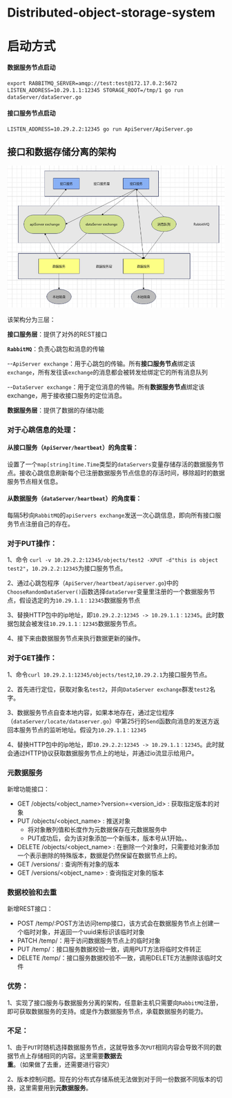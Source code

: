 # Distributed-object-storage-system

# 启动方式
#### 数据服务节点启动
```
export RABBITMQ_SERVER=amqp://test:test@172.17.0.2:5672
LISTEN_ADDRESS=10.29.1.1:12345 STORAGE_ROOT=/tmp/1 go run dataServer/dataServer.go
```
#### 接口服务节点启动
```
LISTEN_ADDRESS=10.29.2.2:12345 go run ApiServer/ApiServer.go
```

## 接口和数据存储分离的架构

![1](./image/1.png)

该架构分为三层：

**接口服务层**：提供了对外的REST接口

**`RabbitMQ`**：负责心跳包和消息的传输

​	--`ApiServer exchange`：用于心跳包的传输。所有**接口服务节点**绑定该`exchange`，所有发往该`exchange`的消息都会被转发给绑定它的所有消息队列

​	--`DataServer exchange`：用于定位消息的传输。所有**数据服务节点**绑定该exchange，用于接收接口服务的定位消息。

**数据服务层**：提供了数据的存储功能

### 对于心跳信息的处理：

#### 从接口服务（`ApiServer/heartbeat`）的角度看：

设置了一个`map[string]time.Time`类型的`dataServers`变量存储存活的数据服务节点。接收心跳信息刷新每个已注册数据服务节点信息的存活时间，移除超时的数据服务节点相关信息。

#### 从数据服务（`dataServer/heartbeat`）的角度看：

每隔5秒向`RabbitMQ`的`apiServers exchange`发送一次心跳信息，即向所有接口服务节点注册自己的存在。

### 对于PUT操作：

1、命令 `curl -v 10.29.2.2:12345/objects/test2 -XPUT -d"this is object test2"`，`10.29.2.2:12345`为接口服务节点。

2、通过心跳包程序（`ApiServer/heartbeat/apiserver.go`)中的`ChooseRandomDataServer()`函数选择`dataServer`变量里注册的一个数据服务节点，假设选定的为`10.29.1.1：12345`数据服务节点

3、替换HTTP包中的ip地址，即`10.29.2.2:12345 -> 10.29.1.1：12345`。此时数据包就会被发往`10.29.1.1：12345`数据服务节点。

4、接下来由数据服务节点来执行数据更新的操作。

### 对于GET操作：

1、命令`curl 10.29.2.1:12345/objects/test2`,`10.29.2.1`为接口服务节点。

2、首先进行定位，获取对象名`test2`，并向`DataServer exchange`群发`test2`名字。

3、数据服务节点自查本地内容，如果本地存在，通过定位程序（`dataServer/locate/dataserver.go`）中第25行的`Send`函数向消息的发送方返回本服务节点的监听地址。假设为`10.29.1.1：12345`

4、替换HTTP包中的ip地址，即`10.29.2.2:12345 -> 10.29.1.1：12345`。此时就会通过HTTP协议获取数据服务节点上的地址，并通过io流显示给用户。

### 元数据服务

新增功能接口：
* GET /objects/<object_name>?version=<version_id> : 获取指定版本的对象
* PUT /objects/<object_name> : 推送对象
  * 将对象散列值和长度作为元数据保存在元数据服务中
  * PUT成功后，会为该对象添加一个新版本，版本号从1开始。、
* DELETE /objects/<object_name> : 在删除一个对象时，只需要给对象添加一个表示删除的特殊版本，数据是仍然保留在数据节点上的。
* GET /versions/ : 查询所有对象的版本
* GET /versions/<object_name> : 查询指定对象的版本

### 数据校验和去重
新增REST接口：
* POST /temp/<hash>:POST方法访问temp接口，该方式会在数据服务节点上创建一个临时对象，并返回一个uuid来标识该临时对象
* PATCH /temp/<uuid>：用于访问数据服务节点上的临时对象
* PUT /temp/<uuid>：接口服务数据校验一致，调用PUT方法将临时文件转正
* DELETE /temp/<uuid>：接口服务数据校验不一致，调用DELETE方法删除该临时文件



### 优势：

1、实现了接口服务与数据服务分离的架构，任意新主机只需要向`RabbitMQ`注册，即可获取数据服务的支持。或是作为数据服务节点，承载数据服务的能力。

### 不足：

1、由于`PUT`时随机选择数据服务节点，这就导致多次`PUT`相同内容会导致不同的数据节点上存储相同的内容。这里需要**数据去重**。（如果做了去重，还需要进行容灾）

2、版本控制问题。现在的分布式存储系统无法做到对于同一份数据不同版本的切换，这里需要用到**元数据服务**。

